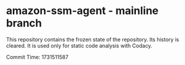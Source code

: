 # amazon-ssm-agent - mainline branch

This repository contains the frozen state of the repository.
Its history is cleared. It is used only for static code
analysis with Codacy.

Commit Time: 1731511587